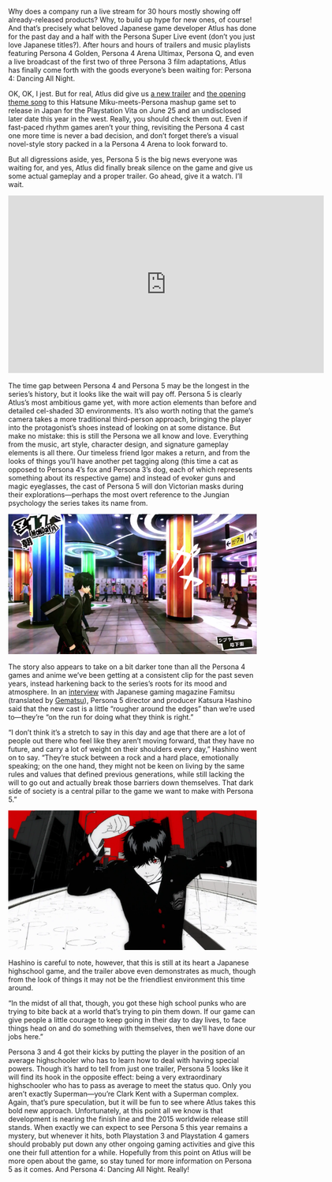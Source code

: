 <!--t Atlus Talks Persona 5 Following Gaming’s Longest Troll t-->
<!--tag 2015,archive,gaming,news,thinkboxly tag-->
<!--image /content/images/atlus-talks-persona-5-following-troll/wpid-screenshot_2015-02-05-13-43-061-2.png image-->
  
Why does a company run a live stream for 30 hours mostly showing off already-released products? Why, to build up hype for new ones, of course! And that’s precisely what beloved Japanese game developer Atlus has done for the past day and a half with the Persona Super Live event (don’t you just love Japanese titles?). After hours and hours of trailers and music playlists featuring Persona 4 Golden, Persona 4 Arena Ultimax, Persona Q, and even a live broadcast of the first two of three Persona 3 film adaptations, Atlus has finally come forth with the goods everyone’s been waiting for: Persona 4: Dancing All Night.  
  
OK, OK, I jest. But for real, Atlus did give us [a new trailer](https://www.youtube.com/watch?v=FTSfZFNNROE) and [the opening theme song](https://www.youtube.com/watch?v=KnLIwC713hU) to this Hatsune Miku-meets-Persona mashup game set to release in Japan for the Playstation Vita on June 25 and an undisclosed later date this year in the west. Really, you should check them out. Even if fast-paced rhythm games aren’t your thing, revisiting the Persona 4 cast one more time is never a bad decision, and don’t forget there’s a visual novel-style story packed in a la Persona 4 Arena to look forward to.  
  
But all digressions aside, yes, Persona 5 is the big news everyone was waiting for, and yes, Atlus did finally break silence on the game and give us some actual gameplay and a proper trailer. Go ahead, give it a watch. I’ll wait.  
  

<iframe width="640" height="360" src="https://www.youtube.com/embed/oc_9r4wifFc?rel=0" frameborder="0" allowfullscreen></iframe>

  
  
The time gap between Persona 4 and Persona 5 may be the longest in the series’s history, but it looks like the wait will pay off. Persona 5 is clearly Atlus’s most ambitious game yet, with more action elements than before and detailed cel-shaded 3D environments. It’s also worth noting that the game’s camera takes a more traditional third-person approach, bringing the player into the protagonist’s shoes instead of looking on at some distance. But make no mistake: this is still the Persona we all know and love. Everything from the music, art style, character design, and signature gameplay elements is all there. Our timeless friend Igor makes a return, and from the looks of things you’ll have another pet tagging along (this time a cat as opposed to Persona 4’s fox and Persona 3’s dog, each of which represents something about its respective game) and instead of evoker guns and magic eyeglasses, the cast of Persona 5 will don Victorian masks during their explorations—perhaps the most overt reference to the Jungian psychology the series takes its name from.  
  
![](/content/images/atlus-talks-persona-5-following-troll/wpid-screenshot_2015-02-05-13-43-061-2.png)  
  
The story also appears to take on a bit darker tone than all the Persona 4 games and anime we’ve been getting at a consistent clip for the past seven years, instead harkening back to the series’s roots for its mood and atmosphere. In an [interview](http://www.famitsu.com/news/201502/05070855.html) with Japanese gaming magazine Famitsu (translated by [Gematsu](http://gematsu.com/2015/02/persona-5-director-discusses-characters-themes-development)), Persona 5 director and producer Katsura Hashino said that the new cast is a little “rougher around the edges” than we’re used to—they’re “on the run for doing what they think is right.”  
  
“I don’t think it’s a stretch to say in this day and age that there are a lot of people out there who feel like they aren’t moving forward, that they have no future, and carry a lot of weight on their shoulders every day,” Hashino went on to say. “They’re stuck between a rock and a hard place, emotionally speaking; on the one hand, they might not be keen on living by the same rules and values that defined previous generations, while still lacking the will to go out and actually break those barriers down themselves. That dark side of society is a central pillar to the game we want to make with Persona 5.”  
  
[![](/content/images/atlus-talks-persona-5-following-troll/wpid-screenshot_2015-02-05-13-43-191-1.png)](/content/images/atlus-talks-persona-5-following-troll/wpid-screenshot_2015-02-05-13-43-191-1.png)  
  
Hashino is careful to note, however, that this is still at its heart a Japanese highschool game, and the trailer above even demonstrates as much, though from the look of things it may not be the friendliest environment this time around.  
  
“In the midst of all that, though, you got these high school punks who are trying to bite back at a world that’s trying to pin them down. If our game can give people a little courage to keep going in their day to day lives, to face things head on and do something with themselves, then we’ll have done our jobs here.”  
  
Persona 3 and 4 got their kicks by putting the player in the position of an average highschooler who has to learn how to deal with having special powers. Though it’s hard to tell from just one trailer, Persona 5 looks like it will find its hook in the opposite effect: being a very extraordinary highschooler who has to pass as average to meet the status quo. Only you aren’t exactly Superman—you’re Clark Kent with a Superman complex. Again, that’s pure speculation, but it will be fun to see where Atlus takes this bold new approach. Unfortunately, at this point all we know is that development is nearing the finish line and the 2015 worldwide release still stands. When exactly we can expect to see Persona 5 this year remains a mystery, but whenever it hits, both Playstation 3 and Playstation 4 gamers should probably put down any other ongoing gaming activities and give this one their full attention for a while. Hopefully from this point on Atlus will be more open about the game, so stay tuned for more information on Persona 5 as it comes. And Persona 4: Dancing All Night. Really!
